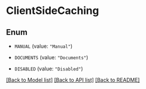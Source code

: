 # ClientSideCaching

## Enum


* `MANUAL` (value: `"Manual"`)

* `DOCUMENTS` (value: `"Documents"`)

* `DISABLED` (value: `"Disabled"`)


[[Back to Model list]](../README.md#documentation-for-models) [[Back to API list]](../README.md#documentation-for-api-endpoints) [[Back to README]](../README.md)


